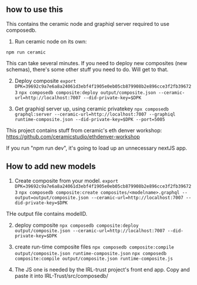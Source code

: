 
## how to use this
This contains the ceramic node and graphiql server required to use composedb.

1. Run ceramic node on its own:

```npm run ceramic```

This can take several minutes. 
If you need to deploy new composites (new schemas), there's some other stuff you need to do. Will get to that.

2. Deploy composite
```export DPK=39692c9a7e6a8a24061d3ebf4f1905e0eb05cb879908b2e896cce3f2fb396723```
```npx composedb composite:deploy output/composite.json --ceramic-url=http://localhost:7007 --did-private-key=$DPK```


3. Get graphiql server up, using ceramic privatekey
```npx composedb graphql:server --ceramic-url=http://localhost:7007 --graphiql runtime-composite.json --did-private-key=$DPK --port=5005```



This project contains stuff from ceramic's eth denver workshop:
https://github.com/ceramicstudio/ethdenver-workshop

If you run "npm run dev", it's going to load up an unnecessary nextJS app. 

## How to add new models

1. Create composite from your model. 
```export DPK=39692c9a7e6a8a24061d3ebf4f1905e0eb05cb879908b2e896cce3f2fb396723```
```npx composedb composite:create composites/<modelname>.graphql --output=output/composite.json --ceramic-url=http://localhost:7007 --did-private-key=$DPK```

THe output file contains modelID. 

2. deploy composite
```npx composedb composite:deploy output/composite.json --ceramic-url=http://localhost:7007 --did-private-key=$DPK```

3. create run-time composite files
```npx composedb composite:compile output/composite.json runtime-composite.json```
```npx composedb composite:compile output/composite.json runtime-composite.js```

4. The JS one is needed by the IRL-trust project's front end app. 
Copy and paste it into IRL-Trust/src/composedb/


